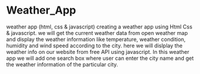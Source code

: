 # Weather_App
weather app (html, css &amp; javascript)
creating a weather app using Html Css & javascript. we will get the current weather data from open weather map and display the weather information like temperature, weather condition, humidity and wind speed according to the city.
here we will dislplay the weather info on our website from free API using javascript. In this weather app we will add one search box where user can enter the city name and get the weather information of the particular city.
